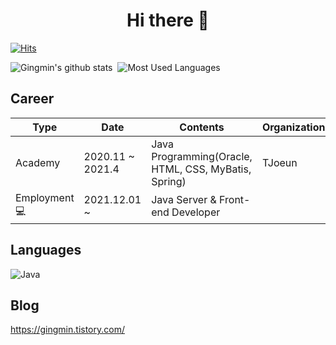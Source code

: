 ### <h1 align="center"> Hi there 👋 </h1>

[![Hits](https://hits.seeyoufarm.com/api/count/incr/badge.svg?url=https%3A%2F%2Fgithub.com%2FGingmin%2FGingmin)](https://hits.seeyoufarm.com) 

![Gingmin's github stats](https://github-readme-stats.vercel.app/api?username=Gingmin&show_icons=true)&nbsp;&nbsp;![Most Used Languages](https://github-readme-stats.vercel.app/api/top-langs/?username=Gingmin&langs_count=10)
  
## Career
| Type              | Date             | Contents                                             | Organization                   |
|-------------------|------------------|------------------------------------------------------|--------------------------------|
| Academy           | 2020.11 ~ 2021.4 | Java Programming(Oracle, HTML, CSS, MyBatis, Spring) | TJoeun                         |
| Employment 💻 | 2021.12.01 ~      | Java Server & Front-end Developer                  |                                                                                          | 
 
## Languages
![Java](https://img.shields.io/badge/java-007396?style=flat-square&logo=Java&logoColor=white)
  
    
## Blog
<https://gingmin.tistory.com/>

